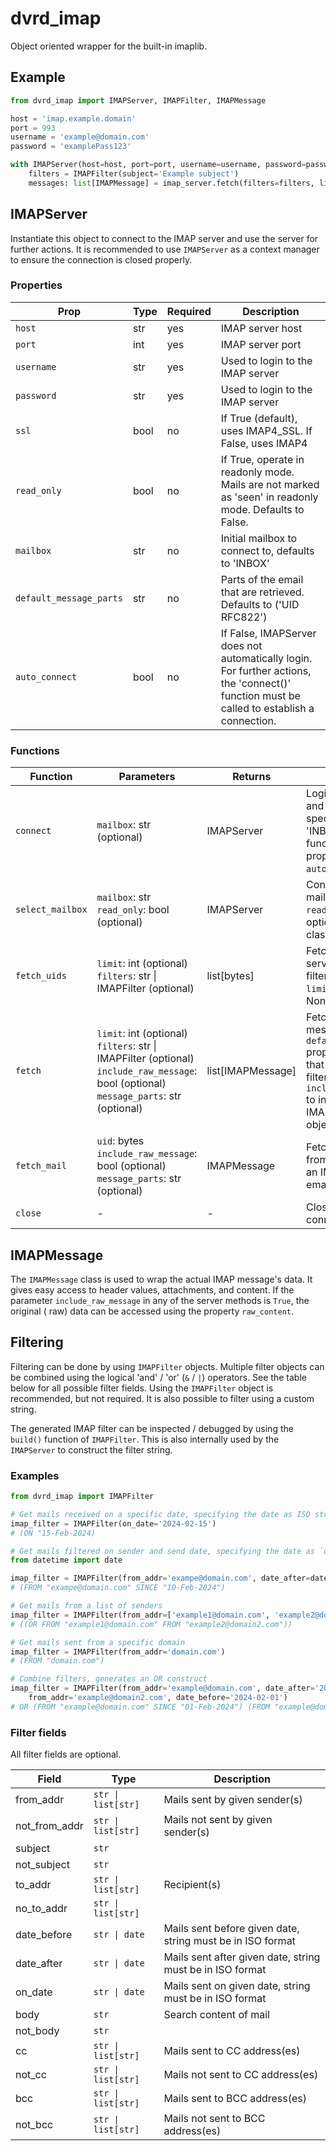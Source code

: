 # dvrd_imap

Object oriented wrapper for the built-in imaplib.

## Example

```python
from dvrd_imap import IMAPServer, IMAPFilter, IMAPMessage

host = 'imap.example.domain'
port = 993
username = 'example@domain.com'
password = 'examplePass123'

with IMAPServer(host=host, port=port, username=username, password=password) as imap_server:
    filters = IMAPFilter(subject='Example subject')
    messages: list[IMAPMessage] = imap_server.fetch(filters=filters, limit=10)
```

## IMAPServer

Instantiate this object to connect to the IMAP server and use the server for further actions. It is recommended to
use `IMAPServer` as a context manager to ensure the connection is closed properly.

### Properties

| **Prop**                | **Type** | **Required** | **Description**                                                                                                                            |
|-------------------------|----------|--------------|--------------------------------------------------------------------------------------------------------------------------------------------|
| `host`                  | str      | yes          | IMAP server host                                                                                                                           |
| `port`                  | int      | yes          | IMAP server port                                                                                                                           |
| `username`              | str      | yes          | Used to login to the IMAP server                                                                                                           |
| `password`              | str      | yes          | Used to login to the IMAP server                                                                                                           |
| `ssl`                   | bool     | no           | If True (default), uses IMAP4_SSL. If False, uses IMAP4                                                                                    |
| `read_only`             | bool     | no           | If True, operate in readonly mode.  Mails are not marked as 'seen' in readonly mode.  Defaults to False.                                   |
| `mailbox`               | str      | no           | Initial mailbox to connect to, defaults to 'INBOX'                                                                                         |
| `default_message_parts` | str      | no           | Parts of the email that are retrieved. Defaults to ('UID RFC822')                                                                          |
| `auto_connect`          | bool     | no           | If False, IMAPServer does not automatically login. For further actions, the 'connect()' function must be called to establish a connection. |

### Functions

| **Function**     | **Parameters**                                                                                                                                     | **Returns**       | **Description**                                                                                                                                                                                                               |
|------------------|----------------------------------------------------------------------------------------------------------------------------------------------------|-------------------|-------------------------------------------------------------------------------------------------------------------------------------------------------------------------------------------------------------------------------|
| `connect`        | `mailbox`: str (optional)                                                                                                                          | IMAPServer        | Login to the IMAPServer and connect to the specified mailbox (default 'INBOX'). Use this function only with property `auto_connect=False`.                                                                                    |
| `select_mailbox` | `mailbox`: str <br/>`read_only`: bool (optional)                                                                                                   | IMAPServer        | Connect to the specified mailbox.  Use the `read_only` parameter to optionally override the class' default.                                                                                                                   |
| `fetch_uids`     | `limit`: int (optional)<br/>`filters`: str \| IMAPFilter (optional)                                                                                | list[bytes]       | Fetches UID's from the server using the specified filters. Returns up to `limit` UID's. If `filters` is None, uses filter `(ALL)`.                                                                                            |
| `fetch`          | `limit`: int (optional)<br/>`filters`: str \| IMAPFilter (optional)<br/>`include_raw_message`: bool (optional)<br/>`message_parts`: str (optional) | list[IMAPMessage] | Fetches the specified message parts (see the `default_message_parts` prop) of up to `limit` mails that match the specified filters. Use `include_raw_message=True` to include the original IMAP data in the returned objects. |
| `fetch_mail`     | `uid`: bytes<br/>`include_raw_message`: bool (optional)<br/>`message_parts`: str (optional)                                                        | IMAPMessage       | Fetch a specific email from the server. Raises an IMAPException if the email does not exist.                                                                                                                                  |
| `close`          | -                                                                                                                                                  | -                 | Closes the IMAP connection.                                                                                                                                                                                                   |

## IMAPMessage

The `IMAPMessage` class is used to wrap the actual IMAP message's data. It gives easy access to header values,
attachments, and content. If the parameter `include_raw_message` in any of the server methods is `True`, the original (
raw) data can be accessed using the property `raw_content`.

## Filtering

Filtering can be done by using `IMAPFilter` objects. Multiple filter objects can be combined using the logical
'and' / 'or' (`&` / `|`) operators. See the table below for all possible filter fields. Using the `IMAPFilter` object is
recommended, but not required. It is also possible to filter using a custom string.

The generated IMAP filter can be inspected / debugged by using the `build()` function of `IMAPFilter`. This is also
internally used by the `IMAPServer` to construct the filter string.

### Examples

```python
from dvrd_imap import IMAPFilter

# Get mails received on a specific date, specifying the date as ISO string
imap_filter = IMAPFilter(on_date='2024-02-15')
# (ON "15-Feb-2024)

# Get mails filtered on sender and send date, specifying the date as `date` object
from datetime import date

imap_filter = IMAPFilter(from_addr='exampe@domain.com', date_after=date.fromisoformat('2024-02-10'))
# (FROM "exampe@domain.com" SINCE "10-Feb-2024")

# Get mails from a list of senders
imap_filter = IMAPFilter(from_addr=['example1@domain.com', 'example2@domain2.com'])
# ((OR FROM "example1@domain.com" FROM "example2@domain2.com"))

# Get mails sent from a specific domain
imap_filter = IMAPFilter(from_addr='domain.com')
# (FROM "domain.com")

# Combine filters, generates an OR construct
imap_filter = IMAPFilter(from_addr='example@domain.com', date_after='2024-02-01') | IMAPFilter(
    from_addr='example@domain2.com', date_before='2024-02-01')
# OR (FROM "example@domain.com" SINCE "01-Feb-2024") (FROM "example@domain2.com" BEFORE "01-Feb-2024")
```

### Filter fields

All filter fields are optional.

| **Field**     | **Type**           | **Description**                                            |
|---------------|--------------------|------------------------------------------------------------|
| from_addr     | `str \| list[str]` | Mails sent by given sender(s)                              |
| not_from_addr | `str \| list[str]` | Mails not sent by given sender(s)                          |
| subject       | `str`              |                                                            |
| not_subject   | `str`              |                                                            |
| to_addr       | `str \| list[str]` | Recipient(s)                                               |
| no_to_addr    | `str \| list[str]` |                                                            |
| date_before   | `str \| date`      | Mails sent before given date, string must be in ISO format |
| date_after    | `str \| date`      | Mails sent after given date, string must be in ISO format  |
| on_date       | `str \| date`      | Mails sent on given date, string must be in ISO format     |
| body          | `str`              | Search content of mail                                     |
| not_body      | `str`              |                                                            |
| cc            | `str \| list[str]` | Mails sent to CC address(es)                               |
| not_cc        | `str \| list[str]` | Mails not sent to CC address(es)                           |
| bcc           | `str \| list[str]` | Mails sent to BCC address(es)                              |
| not_bcc       | `str \| list[str]` | Mails not sent to BCC address(es)                          |